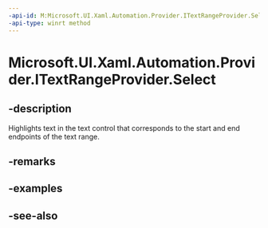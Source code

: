 ```yaml
---
-api-id: M:Microsoft.UI.Xaml.Automation.Provider.ITextRangeProvider.Select
-api-type: winrt method
---
```


<!-- Method syntax
public void Select()
-->

# Microsoft.UI.Xaml.Automation.Provider.ITextRangeProvider.Select

## -description
Highlights text in the text control that corresponds to the start and end endpoints of the text range.

## -remarks

## -examples

## -see-also
